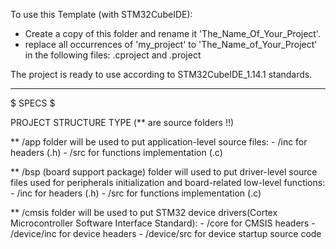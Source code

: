 To use this Template (with STM32CubeIDE):

- Create a copy of this folder and rename it 'The_Name_Of_Your_Project'.
- replace all occurrences of 'my_project' to 'The_Name_of_Your_Project' in the following files:
.cproject and .project

The project is ready to use according to STM32CubeIDE_1.14.1 standards.

*************************************************************************
$ SPECS $

PROJECT STRUCTURE TYPE (** are source folders !!)

** /app folder will be used to put application-level source files:
    - /inc for headers (.h)
    - /src for functions implementation (.c)
    
** /bsp (board support package) folder will used to put driver-level source files used for peripherals initialization and board-related low-level functions:
    - /inc for headers (.h)
    - /src for functions implementation (.c)

** /cmsis folder will be used to put STM32 device drivers(Cortex Microcontroller Software Interface Standard):
    - /core for CMSIS headers
    - /device/inc for device headers
    - /device/src for device startup source code
